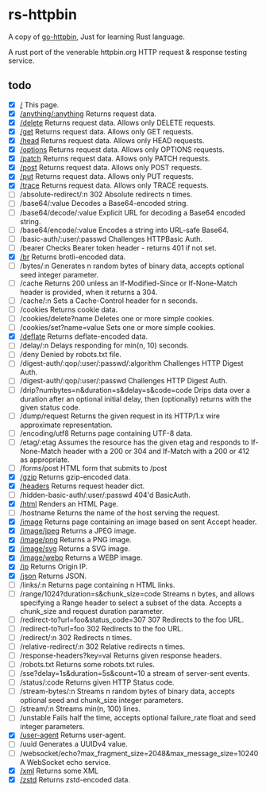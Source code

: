 # rs-httpbin

A copy of [go-httpbin](https://github.com/mccutchen/go-httpbin), Just for learning Rust language.

A rust port of the venerable httpbin.org HTTP request & response testing service.

## todo

- [x] [/](/) This page.
- [x] [/anything/:anything](/anything/anything) Returns request data.
- [x] [/delete](/delete) Returns request data. Allows only DELETE requests.
- [x] [/get](/get) Returns request data. Allows only GET requests.
- [x] [/head](/head) Returns request data. Allows only HEAD requests.
- [x] [/options](/options) Returns request data. Allows only OPTIONS requests.
- [x] [/patch](/patch) Returns request data. Allows only PATCH requests.
- [x] [/post](/post) Returns request data. Allows only POST requests.
- [x] [/put](/put) Returns request data. Allows only PUT requests.
- [x] [/trace](/trace) Returns request data. Allows only TRACE requests.
- [ ] /absolute-redirect/:n 302 Absolute redirects n times.
- [ ] /base64/:value Decodes a Base64-encoded string.
- [ ] /base64/decode/:value Explicit URL for decoding a Base64 encoded string.
- [ ] /base64/encode/:value Encodes a string into URL-safe Base64.
- [ ] /basic-auth/:user/:passwd Challenges HTTPBasic Auth.
- [ ] /bearer Checks Bearer token header - returns 401 if not set.
- [x] [/br](/br) Returns brotli-encoded data.
- [ ] /bytes/:n Generates n random bytes of binary data, accepts optional seed integer parameter.
- [ ] /cache Returns 200 unless an If-Modified-Since or If-None-Match header is provided, when it returns a 304.
- [ ] /cache/:n Sets a Cache-Control header for n seconds.
- [ ] /cookies Returns cookie data.
- [ ] /cookies/delete?name Deletes one or more simple cookies.
- [ ] /cookies/set?name=value Sets one or more simple cookies.
- [x] [/deflate](/deflate) Returns deflate-encoded data.
- [ ] /delay/:n Delays responding for min(n, 10) seconds.
- [ ] /deny Denied by robots.txt file.
- [ ] /digest-auth/:qop/:user/:passwd/:algorithm Challenges HTTP Digest Auth.
- [ ] /digest-auth/:qop/:user/:passwd Challenges HTTP Digest Auth.
- [ ] /drip?numbytes=n&duration=s&delay=s&code=code Drips data over a duration after an optional initial delay, then (optionally) returns with the given status code.
- [ ] /dump/request Returns the given request in its HTTP/1.x wire approximate representation.
- [ ] /encoding/utf8 Returns page containing UTF-8 data.
- [ ] /etag/:etag Assumes the resource has the given etag and responds to If-None-Match header with a 200 or 304 and If-Match with a 200 or 412 as appropriate.
- [ ] /forms/post HTML form that submits to /post
- [x] [/gzip](/gzip) Returns gzip-encoded data.
- [x] [/headers](/headers) Returns request header dict.
- [ ] /hidden-basic-auth/:user/:passwd 404'd BasicAuth.
- [x] [/html](/html) Renders an HTML Page.
- [ ] /hostname Returns the name of the host serving the request.
- [x] [/image](/image) Returns page containing an image based on sent Accept header.
- [x] [/image/jpeg](/image/jpeg) Returns a JPEG image.
- [x] [/image/png](/image/png) Returns a PNG image.
- [x] [/image/svg](/image/svg) Returns a SVG image.
- [x] [/image/webp](/image/webp) Returns a WEBP image.
- [x] [/ip](/ip) Returns Origin IP.
- [x] [/json](/json) Returns JSON.
- [ ] /links/:n Returns page containing n HTML links.
- [ ] /range/1024?duration=s&chunk_size=code Streams n bytes, and allows specifying a Range header to select a subset of the data. Accepts a chunk_size and request duration parameter.
- [ ] /redirect-to?url=foo&status_code=307 307 Redirects to the foo URL.
- [ ] /redirect-to?url=foo 302 Redirects to the foo URL.
- [ ] /redirect/:n 302 Redirects n times.
- [ ] /relative-redirect/:n 302 Relative redirects n times.
- [ ] /response-headers?key=val Returns given response headers.
- [ ] /robots.txt Returns some robots.txt rules.
- [ ] /sse?delay=1s&duration=5s&count=10 a stream of server-sent events.
- [ ] /status/:code Returns given HTTP Status code.
- [ ] /stream-bytes/:n Streams n random bytes of binary data, accepts optional seed and chunk_size integer parameters.
- [ ] /stream/:n Streams min(n, 100) lines.
- [ ] /unstable Fails half the time, accepts optional failure_rate float and seed integer parameters.
- [x] [/user-agent](/user-agent) Returns user-agent.
- [ ] /uuid Generates a UUIDv4 value.
- [ ] /websocket/echo?max_fragment_size=2048&max_message_size=10240 A WebSocket echo service.
- [x] [/xml](/xml) Returns some XML
- [x] [/zstd](/zstd) Returns zstd-encoded data.

